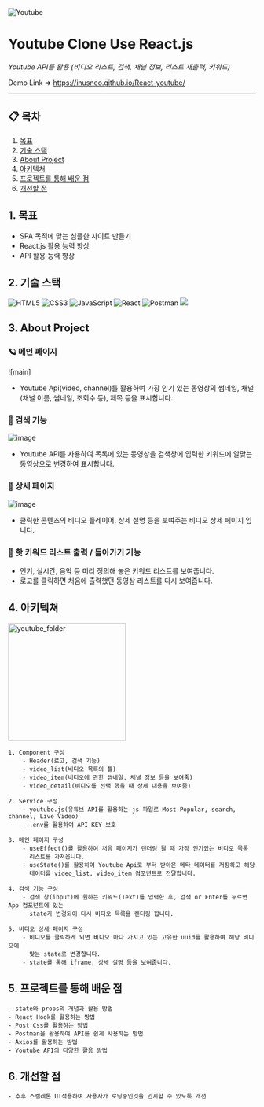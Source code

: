 <img alt="Youtube" src="https://img.shields.io/badge/YouTube Clone%20-%23FF0000.svg?&style=for-the-badge&logo=YouTube&logoColor=white"/>

# Youtube Clone Use React.js

_Youtube API를 활용 (비디오 리스트, 검색, 채널 정보, 리스트 재출력, 키워드)_

Demo Link ⇒ https://inusneo.github.io/React-youtube/

---

## 📋 목차

1. [목표](#1-)
2. [기술 스택](#2-기술-스택)
3. [About Project](#4-About-Project)
4. [아키텍쳐](#5-아키텍쳐)
5. [프로젝트를 통해 배운 점](#6-프로젝트를-통해-배운-점)
6. [개선할 점](#7-개선할-점)

## 1. 목표

- SPA 목적에 맞는 심플한 사이트 만들기
- React.js 활용 능력 향상
- API 활용 능력 향상

## 2. 기술 스택

<img alt="HTML5" src="https://img.shields.io/badge/html5%20-%23E34F26.svg?&style=for-the-badge&logo=html5&logoColor=white"/> <img alt="CSS3" src="https://img.shields.io/badge/css3%20-%231572B6.svg?&style=for-the-badge&logo=css3&logoColor=white"/> <img alt="JavaScript" src="https://img.shields.io/badge/javascript%20-%23323330.svg?&style=for-the-badge&logo=javascript&logoColor=%23F7DF1E"/> <img alt="React" src="https://img.shields.io/badge/react%20-%2320232a.svg?&style=for-the-badge&logo=react&logoColor=%2361DAFB"/> <img alt="Postman" src="https://img.shields.io/badge/Postman-FF6C37?style=for-the-badge&logo=postman&logoColor=red" /> <img src="https://img.shields.io/badge/PostCSs-DD3A0A?style=flat-square&logo=postcss&logoColor=white"/>

## 3. About Project

### 🪐 메인 페이지

![main]

- Youtube Api(video, channel)를 활용하여 가장 인기 있는 동영상의 썸네일, 채널(채널 이름, 썸네일, 조회수 등), 제목 등을 표시합니다.

### 🔎 검색 기능

![image]()

- Youtube API를 사용하여 목록에 있는 동영상을 검색창에 입력한 키워드에 알맞는 동영상으로 변경하여 표시합니다.

### 🩻 상세 페이지

![image]()

- 클릭한 콘텐츠의 비디오 플레이어, 상세 설명 등을 보여주는 비디오 상세 페이지 입니다.

### 🎩 핫 키워드 리스트 출력 / 돌아가기 기능

- 인기, 실시간, 음악 등 미리 정의해 놓은 키워드 리스트를 보여줍니다.
- 로고를  클릭하면 처음에 출력했던 동영상 리스트를 다시 보여줍니다.

## 4. 아키텍쳐

<img width="239" alt="youtube_folder" src="https://user-images.githubusercontent.com/77533627/202387577-bcf6e9bd-3e27-4cc8-a9c7-9fb3240b7bab.png">

    1. Component 구성
        - Header(로고, 검색 기능)
        - video_list(비디오 목록의 틀)
        - video_item(비디오에 관한 썸네일, 채널 정보 등을 보여줌)
        - video_detail(비디오를 선택 했을 때 상세 내용을 보여줌)

    2. Service 구성
        - youtube.js(유튜브 API를 활용하는 js 파일로 Most Popular, search, channel, Live Video)
        - .env를 활용하여 API_KEY 보호

    3. 메인 페이지 구성
        - useEffect()를 활용하여 처음 페이지가 렌더링 될 때 가장 인기있는 비디오 목록
          리스트를 가져옵니다.
        - useState()를 활용하여 Youtube Api로 부터 받아온 메타 데이터를 저장하고 해당
          데이터를 video_list, video_item 컴포넌트로 전달합니다.

    4. 검색 기능 구성
        - 검색 창(input)에 원하는 키워드(Text)를 입력한 후, 검색 or Enter를 누르면 App 컴포넌트에 있는
          state가 변경되어 다시 비디오 목록을 렌더링 합니다.

    5. 비디오 상세 페이지 구성
        - 비디오를 클릭하게 되면 비디오 마다 가지고 있는 고유한 uuid를 활용하여 해당 비디오에
          맞는 state로 변경합니다.
        - state를 통해 iframe, 상세 설명 등을 보여줍니다.

## 5. 프로젝트를 통해 배운 점

    - state와 props의 개념과 활용 방법
    - React Hook를 활용하는 방법
    - Post Css를 활용하는 방법
    - Postman을 활용하여 API를 쉽게 사용하는 방법
    - Axios를 활용하는 방법
    - Youtube API의 다양한 활용 방법

## 6. 개선할 점

    - 추후 스켈레톤 UI적용하여 사용자가 로딩중인것을 인지할 수 있도록 개선
